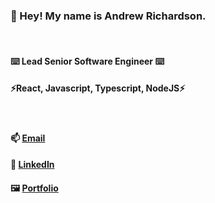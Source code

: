 ### 👋 Hey! My name is Andrew Richardson.

<br/>

#### <b>⌨️ Lead Senior Software Engineer ⌨️</b>
#### ⚡React, Javascript, Typescript, NodeJS⚡

<br/>

#### 📫 [Email](mailto:andyandy698@gmail.com)

#### 💬 [LinkedIn](https://www.linkedin.com/in/andrew-roland-richardson/)

#### 🖼️ [Portfolio](https://andrewrichardson.info/)

[//]: # (Secret comment is secret)
